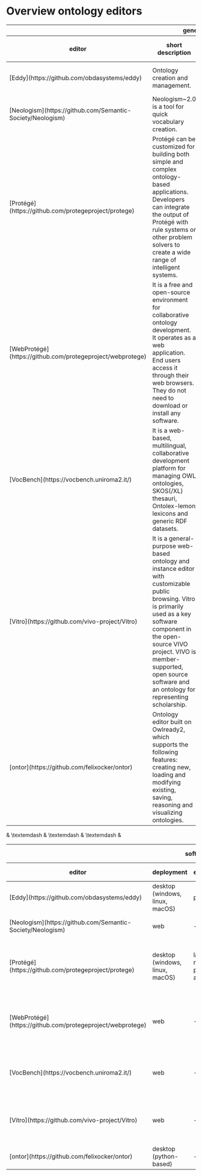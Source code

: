 # Overview ontology editors


<table>
  <thead>
    <tr>
      <th></th>
      <th style="text-align: center;" colspan="3">general description</th>
      <th style="text-align: center;" colspan="3">multi-user support</th>
    </tr>
    <tr>
      <th>editor</th>
      <th>short description</th>
      <th>developers & maintainers</th>
      <th>license</th>
      <th>user roles</th>
      <th>project administration</th>
      <th>content validation (consistency)</th>
    </tr>
  </thead>
  <tbody>
    <tr>
      <td>[Eddy](https://github.com/obdasystems/eddy)</td>
      <td>Ontology creation and management.</td>
      <td>DASI-lab group, University of Rome</td>
      <td>GPLV3</td>
      <td>-</td>
      <td>system log</td>
      <td>Graphol, HermiT</td>
    </tr>
    <tr>
      <td>[Neologism](https://github.com/Semantic-Society/Neologism)</td>
      <td>Neologism~2.0 is a tool  for quick vocabulary creation.</td>
      <td>Semantic Society (6 persons)</td>
      <td>MIT</td>
      <td>-</td>
      <td>-</td>
      <td>-</td>
    </tr>
    <tr>
      <td>[Protégé](https://github.com/protegeproject/protege)</td>
      <td>Protégé can be customized for building both simple and complex ontology-based applications. Developers can integrate the output of Protégé with rule systems or other problem solvers to create a wide range of intelligent systems.</td>
      <td>Standford Team & Protege Community</td>
      <td>Stanford/ BSD 2-clause</td>
      <td>-</td>
      <td>-</td>
      <td>HermiT, Pellet, Ontop, FaCT++, ELK</td>
    </tr>
    <tr>
      <td>[WebProtégé](https://github.com/protegeproject/webprotege)</td>
      <td>It is a free and open-source environment for collaborative ontology development. It operates as a web application. End users access it through their web browsers. They do not need to download or install any software.</td>
      <td>Standford Team & Protege Community</td>
      <td>Stanford/ BSD 2-clause</td>
      <td>Allows for the setting of user permissions (view, comment, edit, and manage)</td>
      <td>history tracking, users can add comments, access control</td>
      <td>-</td>
    </tr>
    <tr>
      <td>[VocBench](https://vocbench.uniroma2.it/)</td>
      <td>It is a web-based, multilingual, collaborative development platform for managing OWL ontologies, SKOS(/XL) thesauri, Ontolex-lemon lexicons and generic RDF datasets.</td>
      <td>ART Group,  University of Tor Vergata</td>
      <td>UniRome/ BSD 3-clause</td>
      <td>With the following permissions: administrator and user. Different roles can be assigned to users.</td>
      <td>validation, history tracking & versioning, access control</td>
      <td>features a set of Integrity Constraint Validation (ICV) checks</td>
    </tr>
    <tr>
      <td>[Vitro](https://github.com/vivo-project/Vitro)</td>
      <td>It is a general-purpose web-based ontology and instance editor with customizable public browsing. Vitro is primarily used as a key software component in the open-source VIVO project. VIVO is member-supported, open source software and an ontology for representing scholarship.</td>
      <td>VIVO Community</td>
      <td>Cornell/ BSD 3-clause</td>
      <td>-</td>
      <td>-</td>
      <td>-</td>
    </tr>
    <tr>
      <td>[ontor](https://github.com/felixocker/ontor)</td>
      <td>Ontology editor built on Owlready2, which supports the following features: creating new, loading and modifying existing, saving, reasoning and visualizing ontologies.</td>
      <td>3 contributors</td>
      <td>GPLV3</td>
      <td>-</td>
      <td>-</td>
      <td>-</td>
    </tr>
  </tbody>
</table>







<table>
  <thead>
    <tr>
      <th></th>
      <th style="text-align: center;" colspan="4">software architecture</th>
      <th style="text-align: center;" colspan="2">interoperability & reasoning</th>
      <th style="text-align: center;" colspan="3">software maintenance</th>
    </tr>
    <tr>
      <th>editor</th>
      <th>deployment</th>
      <th>extensions</th>
      <th>storage</th>
      <th>API</th>
      <th>supported formats</th>
      <th>reasoning</th>
      <th>popularity / hosted</th>
      <th>last update</th>
      <th>documentation</th>
    </tr>
  </thead>
  <tbody>
    <tr>
      <td>[Eddy](https://github.com/obdasystems/eddy)</td>
      <td>desktop (windows, linux, macOS)</td>
      <td>plugins</td>
      <td>-</td>
      <td>-</td>
      <td>OWL 2 QL, RL</td>
      <td>-</td>
      <td>49 stars, 6 forks / github</td>
      <td>10/2023</td>
      <td>detailed</td>
    </tr>
    <tr>
      <td>[Neologism](https://github.com/Semantic-Society/Neologism)</td>
      <td>web</td>
      <td>-</td>
      <td>MongoDB</td>
      <td>REST API</td>
      <td>RDF</td>
      <td>-</td>
      <td>6 stars, 3 forks / github</td>
      <td>11/2023</td>
      <td>short</td>
    </tr>
    <tr>
      <td>[Protégé](https://github.com/protegeproject/protege)</td>
      <td>desktop (windows, linux, macOS)</td>
      <td>large number of plugins available</td>
      <td>MySQL</td>
      <td>-</td>
      <td>OWL 2 and the profiles: OWL 2 QL, RL, EL, RDF, RDFS</td>
      <td>HermiT, Pellet, Ontop, FaCT++, ELK</td>
      <td>892 stars, 229 forks / github</td>
      <td>11/2023</td>
      <td>detailed</td>
   </tr>
    <tr>
      <td>[WebProtégé](https://github.com/protegeproject/webprotege)</td>
      <td>web</td>
      <td>-</td>
      <td>MongoDB</td>
      <td>-</td>
      <td>OWL 2 and the profiles: OWL 2 QL, RL,  EL, RDF, RDFS</td>
      <td>-</td>
      <td>584 stars, 246 forks / github</td>
      <td>10/2023</td>
      <td>detailed</td>
   </tr>
    <tr>
      <td>[VocBench](https://vocbench.uniroma2.it/)</td>
      <td>web</td>
      <td>-</td>
      <td>triple store</td>
      <td>Web API</td>
      <td>OWL2, OWL, RDFS, SKOS, OntoLex, EDOAL</td>
      <td>depends on triple store</td>
      <td>218 downloads since 09/2023 / bitbucket</td>
      <td>11/2023</td>
      <td>detailed</td>
    </tr>
    <tr>
      <td>[Vitro](https://github.com/vivo-project/Vitro)</td>
      <td>web</td>
      <td>-</td>
      <td>MySQL</td>
      <td>-</td>
      <td>RDF/XML, N-Triples, Turtle, N3, RDFa, JSON-LD, TriG, OWL</td>
      <td>-</td>
      <td>86 stars, 86 forks / github</td>
      <td>11/2023</td>
      <td>minimal</td>
    </tr>
    <tr>
      <td>[ontor](https://github.com/felixocker/ontor)</td>
      <td>desktop (python-based)</td>
      <td>-</td>
      <td>-</td>
      <td>-</td>
      <td>OWL2</td>
      <td>-</td>
      <td>26 stars, 4 forks / github</td>
      <td>03/2023</td>
      <td>short</td>
    </tr>
	& \textemdash	& \textemdash	&	\textemdash & 

  </tbody>
</table>
